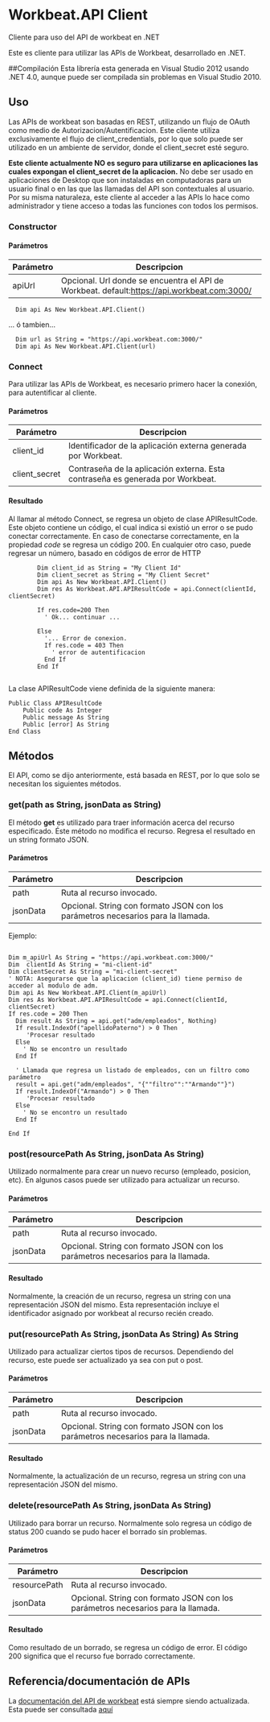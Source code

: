 # Workbeat.API Client
Cliente para uso del API de workbeat en .NET

Este es cliente para utilizar las APIs de Workbeat, desarrollado en .NET.

##Compilación
Esta librería esta generada en Visual Studio 2012 usando .NET 4.0, aunque puede ser compilada sin problemas en Visual Studio 2010.

## Uso

Las APIs de workbeat son basadas en REST, utilizando un flujo de OAuth como medio de Autorizacion/Autentificacion. 
Este cliente utiliza exclusivamente el flujo de client_credentials, por lo que solo puede ser utilizado en un ambiente 
de servidor, donde el client_secret esté seguro.

**Este cliente actualmente NO es seguro para utilizarse en aplicaciones las cuales expongan el client_secret de la aplicacion.**
No debe ser usado en aplicaciones de Desktop que son instaladas en computadoras para un usuario final o en las que las llamadas del API son contextuales al usuario. Por su misma naturaleza, este cliente al acceder a las APIs lo hace como administrador y tiene acceso a todas las funciones con todos los permisos.

### Constructor
#### Parámetros
|Parámetro|Descripcion|
|---|---|
|apiUrl|Opcional. Url donde se encuentra el API de Workbeat. default:https://api.workbeat.com:3000/

```vbnet
  Dim api As New Workbeat.API.Client()
```
... ó tambien... 
```vbnet
  Dim url as String = "https://api.workbeat.com:3000/"
  Dim api As New Workbeat.API.Client(url)
```

### Connect
Para utilizar las APIs de Workbeat, es necesario primero hacer la conexión, para autentificar al cliente.

#### Parámetros
|Parámetro|Descripcion|
|---|---|
|client_id|Identificador de la aplicación externa generada por Workbeat.
|client_secret| Contraseña de la aplicación externa. Esta contraseña es generada por Workbeat.

#### Resultado
Al llamar al método Connect, se regresa un objeto de clase APIResultCode. Este objeto contiene un código, el cual indica si existió un error o se pudo conectar correctamente. En caso de conectarse correctamente, en la propiedad *code* se regresa un código 200. En cualquier otro caso, puede regresar un número, basado en códigos de error de HTTP

```vbnet
		Dim client_id as String = "My Client Id"
		Dim client_secret as String = "My Client Secret"
		Dim api As New Workbeat.API.Client()
		Dim res As Workbeat.API.APIResultCode = api.Connect(clientId, clientSecret)
		
		If res.code=200 Then
		  ' Ok... continuar ...
		  
		Else
		  '... Error de conexion.
		  If res.code = 403 Then
		    ' error de autentificacion 
		  End If
		End If
		
``` 



La clase APIResultCode viene definida de la siguiente manera:
```vbnet
Public Class APIResultCode
	Public code As Integer
	Public message As String
	Public [error] As String
End Class
```

## Métodos
El API, como se dijo anteriormente, está basada en REST, por lo que solo se necesitan los siguientes métodos.

### get(path as String, jsonData as String)
El método **get** es utilizado para traer información acerca del recurso especificado. Éste método no modifica el recurso.
Regresa el resultado en un string formato JSON. 

#### Parámetros
|Parámetro|Descripcion|
|---|---|
|path|Ruta al recurso invocado.
|jsonData| Opcional. String con formato JSON con los parámetros necesarios para la llamada.

Ejemplo:
```vbnet

Dim m_apiUrl As String = "https://api.workbeat.com:3000/"
Dim  clientId As String = "mi-client-id"
Dim clientSecret As String = "mi-client-secret"
' NOTA: Asegurarse que la aplicacion (client_id) tiene permiso de acceder al modulo de adm.
Dim api As New Workbeat.API.Client(m_apiUrl)
Dim res As Workbeat.API.APIResultCode = api.Connect(clientId, clientSecret)
If res.code = 200 Then
  Dim result As String = api.get("adm/empleados", Nothing)
  If result.IndexOf("apellidoPaterno") > 0 Then
     'Procesar resultado
  Else
    ' No se encontro un resultado
  End If
  
  ' Llamada que regresa un listado de empleados, con un filtro como parámetro
  result = api.get("adm/empleados", "{""filtro"":""Armando""}")
  If result.IndexOf("Armando") > 0 Then
     'Procesar resultado
  Else
    ' No se encontro un resultado
  End If
  
End If
```


### post(resourcePath As String, jsonData As String)
Utilizado normalmente para crear un nuevo recurso (empleado, posicion, etc). En algunos casos puede ser utilizado para actualizar un recurso.

#### Parámetros
|Parámetro|Descripcion|
|---|---|
|path|Ruta al recurso invocado.
|jsonData| Opcional. String con formato JSON con los parámetros necesarios para la llamada.

#### Resultado
Normalmente, la creación de un recurso, regresa un string con una representación JSON del mismo. Esta representación incluye el identificador asignado por workbeat al recurso recién creado.


### put(resourcePath As String, jsonData As String) As String
Utilizado para actualizar ciertos tipos de recursos. Dependiendo del recurso, este puede ser actualizado ya sea con put o post.

#### Parámetros
|Parámetro|Descripcion|
|---|---|
|path|Ruta al recurso invocado.
|jsonData| Opcional. String con formato JSON con los parámetros necesarios para la llamada.

#### Resultado
Normalmente, la actualización de un recurso, regresa un string con una representación JSON del mismo.


### delete(resourcePath As String, jsonData As String)
Utilizado para borrar un recurso. Normalmente solo regresa un código de status 200 cuando se pudo hacer el borrado sin problemas.

#### Parámetros
|Parámetro|Descripcion|
|---|---|
|resourcePath|Ruta al recurso invocado.
|jsonData| Opcional. String con formato JSON con los parámetros necesarios para la llamada.


#### Resultado
Como resultado de un borrado, se regresa un código de error. El código 200 significa que el recurso fue borrado correctamente.


## Referencia/documentación de APIs
La [documentación del API de workbeat](http://workbeat.github.io/Workbeat.API/docs/) está siempre siendo actualizada. Esta puede ser consultada [aquí](http://workbeat.github.io/Workbeat.API/docs/)
